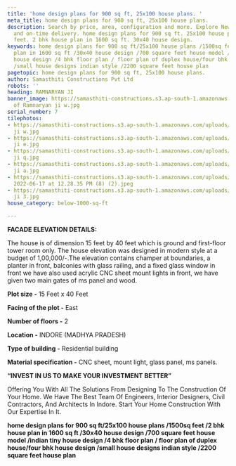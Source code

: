 ```yaml
---
title: 'home design plans for 900 sq ft, 25x100 house plans. '
meta_title: home design plans for 900 sq ft, 25x100 house plans.
description: Search by price, area, configuration and more. ‎Explore New Projects,  quality
  and on-time delivery. home design plans for 900 sq ft. 25x100 house plans. 1500sq
  feet. 2 bhk house plan in 1600 sq ft. 30x40 house design.
keywords: home design plans for 900 sq ft/25x100 house plans /1500sq feet /2 bhk house
  plan in 1600 sq ft /30x40 house design /700 square feet house model /indian tiny
  house design /4 bhk floor plan / floor plan of duplex house/four bhk house design
  /small house designs indian style /2200 square feet house plan
pagetopic: home design plans for 900 sq ft, 25x100 house plans.
author: Samasthiti Constructions Pvt Ltd
robots: ''
heading: RAMNARYAN JI
banner_image: https://samasthiti-constructions.s3.ap-south-1.amazonaws.com/uploads/Copy
  of Ramnaryan ji w.jpg
serial_number: 7
tilephotos:
- https://samasthiti-constructions.s3.ap-south-1.amazonaws.com/uploads/Copy of Ramnaryan
  ji w.jpg
- https://samasthiti-constructions.s3.ap-south-1.amazonaws.com/uploads/Copy of Ramnaryan
  ji e.jpg
- https://samasthiti-constructions.s3.ap-south-1.amazonaws.com/uploads/Copy of Ramnaryan
  ji q.jpg
- https://samasthiti-constructions.s3.ap-south-1.amazonaws.com/uploads/Copy of Ramnaryan
  ji a.jpg
- https://samasthiti-constructions.s3.ap-south-1.amazonaws.com/uploads/WhatsApp Image
  2022-06-17 at 12.28.35 PM (8) (2).jpeg
- https://samasthiti-constructions.s3.ap-south-1.amazonaws.com/uploads/Copy of Ramnaryan
  ji 3.jpg
house_category: below-1000-sq-ft

---
```

**FACADE ELEVATION DETAILS:**

The house is of dimension 15 feet by 40 feet which is ground and first-floor tower room only. The house elevation was designed in modern style at a budget of 1,00,000/-.The elevation contains champer at boundaries, a planter in front, balconies with glass railing, and a fixed glass window in front we have also used acrylic CNC sheet mount lights in front, we have given two main gates of ms panel and wood.

**Plot size -** 15 Feet x 40 Feet

**Facing of the plot -** East

**Number of floors -** 2

**Location -** INDORE (MADHYA PRADESH)

**Type of building -** Residential building

**Material specification -** CNC sheet, mount light, glass panel, ms panels.

**“INVEST IN US TO MAKE YOUR INVESTMENT BETTER”**

Offering You With All The Solutions From Designing To The Construction Of Your Home. We Have The Best Team Of Engineers, Interior Designers, Civil Contractors, And Architects In Indore. Start Your Home Construction With Our Expertise In It.

**home design plans for 900 sq ft/25x100 house plans /1500sq feet /2 bhk house plan in 1600 sq ft /30x40 house design /700 square feet house model /indian tiny house design /4 bhk floor plan / floor plan of duplex house/four bhk house design /small house designs indian style /2200 square feet house plan**